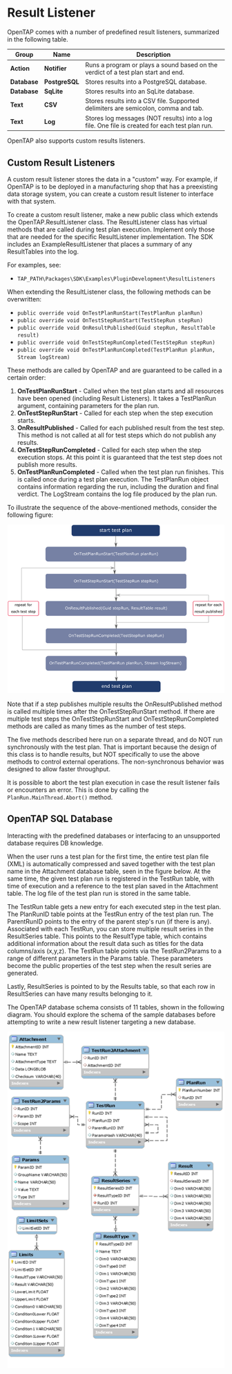 Result Listener
===============
OpenTAP comes with a number of predefined result listeners, summarized in the following table.

| **Group** | **Name** | **Description** |
| ----  | ---- |-------- |
| **Action**     | **Notifier**  |Runs a program or plays a sound based on the verdict of a test plan start and end.   |
| **Database**   | **PostgreSQL**  | Stores results into a PostgreSQL database.  |
|    **Database**            | **SqLite**   | Stores results into an SqLite database.  |
| **Text**       | **CSV**   | Stores results into a CSV file. Supported delimiters are semicolon, comma and tab.|
|  **Text**              | **Log**   | Stores log messages (NOT results) into a log file. One file is created for each test plan run. |

OpenTAP also supports custom results listeners.

## Custom Result Listeners

A custom result listener stores the data in a "custom" way. For example, if OpenTAP is to be deployed in a manufacturing shop that has a preexisting data storage system, you can create a custom result listener to interface with that system.

To create a custom result listener, make a new public class which extends the OpenTAP.ResultListener class. The ResultListener class has virtual methods that are called during test plan execution. Implement only those that are needed for the specific ResultListener implementation. The SDK includes an ExampleResultListener that places a summary of any ResultTables into the log. 

For examples, see:

-	`TAP_PATH\Packages\SDK\Examples\PluginDevelopment\ResultListeners`

When extending the ResultListener class, the following methods can be overwritten:

-	`public override void OnTestPlanRunStart(TestPlanRun planRun)`
-	`public override void OnTestStepRunStart(TestStepRun stepRun)`
-	`public override void OnResultPublished(Guid stepRun, ResultTable result)`
-	`public override void OnTestStepRunCompleted(TestStepRun stepRun)`
-	`public override void OnTestPlanRunCompleted(TestPlanRun planRun, Stream logStream)`

These methods are called by OpenTAP and are guaranteed to be called in a certain order:

1. **OnTestPlanRunStart** - Called when the test plan starts and all resources have been opened (including Result Listeners). It takes a TestPlanRun argument, containing parameters for the plan run. 
2. **OnTestStepRunStart** - Called for each step when the step execution starts.
3. **OnResultPublished** - Called for each published result from the test step. This method is not called at all for test steps which do not publish any results.  
4. **OnTestStepRunCompleted** - Called for each step when the step execution stops. At this point it is guaranteed that the test step does not publish more results.
5. **OnTestPlanRunCompleted** - Called when the test plan run finishes. This is called once during a test plan execution. The TestPlanRun object contains information regarding the run, including the duration and final verdict. The LogStream contains the log file produced by the plan run. 

To illustrate the sequence of the above-mentioned methods, consider the following figure:

![](./ResultListener.png)

Note that if a step publishes multiple results the OnResultPublished method is called multiple times after the OnTestStepRunStart method. If there are multiple test steps the OnTestStepRunStart and OnTestStepRunCompleted methods are called as many times as the number of test steps.

The five methods described here run on a separate thread, and do NOT run synchronously with the test plan. That is important because the design of this class is to handle results, but NOT specifically to use the above methods to control external operations. The non-synchronous behavior was designed to allow faster throughput.

It is possible to abort the test plan execution in case the result listener fails or encounters an error.  This is done by calling the `PlanRun.MainThread.Abort()` method.

## OpenTAP SQL Database
Interacting with the predefined databases or interfacing to an unsupported database requires DB knowledge. 

When the user runs a test plan for the first time, the entire test plan file (XML) is automatically compressed and saved together with the test plan name in the Attachment database table, seen in the figure below. At the same time, the given test plan run is registered in the TestRun table, with time of execution and a reference to the test plan saved in the Attachment table. The log file of the test plan run is stored in the same table.

The TestRun table gets a new entry for each executed step in the test plan. The PlanRunID table points at the TestRun entry of the test plan run. The ParentRunID points to the entry of the parent step's run (if there is any). Associated with each TestRun, you can store multiple result series in the ResultSeries table. This points to the ResultType table, which contains additional information about the result data such as titles for the data columns/axis (x,y,z). The TestRun table points via the TestRun2Params to a range of different parameters in the Params table. These parameters become the public properties of the test step when the result series are generated.

Lastly, ResultSeries is pointed to by the Results table, so that each row in ResultSeries can have many results belonging to it.

The OpenTAP database schema consists of 11 tables, shown in the following diagram. You should explore the schema of the sample databases before attempting to write a new result listener targeting a new database.

![](./DatabaseDiagram.png)





